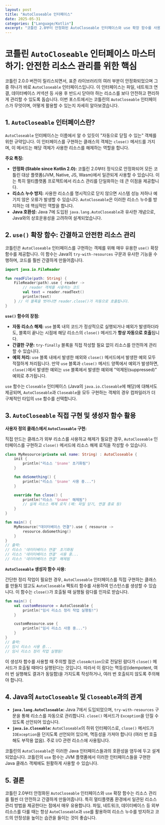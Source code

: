 ```yaml
---
layout: post
title: "AutoCloseable 인터페이스"
date: 2025-05-31
categories: ["Language/Kotlin"]
excerpt: "코틀린 2.0부터 안정화된 AutoCloseable 인터페이스와 use 확장 함수를 사용하여 리소스를 안전하게 관리하는 방법을 알아봅니다."
---
```

# 코틀린 `AutoCloseable` 인터페이스 마스터하기: 안전한 리소스 관리를 위한 핵심

코틀린 2.0.0 버전이 릴리스되면서, 표준 라이브러리의 여러 부분이 안정화되었으며 그중 하나가 바로 `AutoCloseable` 인터페이스입니다. 이 인터페이스는 파일, 네트워크 연결, 데이터베이스 커넥션 등 사용 후 반드시 닫아야 하는 리소스를 보다 안전하고 편리하게 관리할 수 있도록 돕습니다. 이번 포스트에서는 코틀린의 `AutoCloseable` 인터페이스가 무엇이며, 어떻게 활용할 수 있는지 자세히 알아보겠습니다.

## 1. `AutoCloseable` 인터페이스란?

`AutoCloseable` 인터페이스는 이름에서 알 수 있듯이 "자동으로 닫힐 수 있는" 객체를 위한 규약입니다. 이 인터페이스를 구현하는 클래스의 객체는 `close()` 메서드를 가지며, 이 메서드는 해당 객체가 사용한 리소스를 해제하는 역할을 합니다.

**주요 특징:**

*   **안정화 (Stable since Kotlin 2.0):** 코틀린 2.0부터 정식으로 안정화되어 모든 코틀린 대상 플랫폼(JVM, Native, JS, Wasm)에서 일관되게 사용할 수 있습니다. 이는 특히 멀티플랫폼 프로젝트에서 리소스 관리를 단일화하는 데 큰 이점을 제공합니다.
*   **리소스 누수 방지:** 사용한 리소스를 명시적으로 닫지 않으면 시스템 성능 저하나 예기치 않은 오류가 발생할 수 있습니다. `AutoCloseable`은 이러한 리소스 누수를 방지하는 데 핵심적인 역할을 합니다.
*   **Java 호환성:** Java 7에 도입된 `java.lang.AutoCloseable`과 유사한 개념으로, Java와의 상호운용성을 고려하여 설계되었습니다.

## 2. `use()` 확장 함수: 간결하고 안전한 리소스 관리

코틀린은 `AutoCloseable` 인터페이스를 구현하는 객체를 위해 매우 유용한 `use()` 확장 함수를 제공합니다. 이 함수는 Java의 `try-with-resources` 구문과 유사한 기능을 수행하며, 코드를 훨씬 간결하게 만들어줍니다.

```kotlin
import java.io.FileReader

fun readFile(path: String) {
    FileReader(path).use { reader ->
        // reader 객체를 사용하는 코드
        val text = reader.readText()
        println(text)
    } // 이 블록을 벗어나면 reader.close()가 자동으로 호출됩니다.
}
```

**`use()` 함수의 장점:**

*   **자동 리소스 해제:** `use` 블록 내의 코드가 정상적으로 실행되거나 예외가 발생하더라도, 블록이 끝나는 시점에 해당 리소스의 `close()` 메서드가 **항상 자동으로 호출**됩니다.
*   **간결한 구문:** `try-finally` 블록을 직접 작성할 필요 없이 리소스를 안전하게 관리할 수 있습니다.
*   **예외 처리:** `use` 블록 내에서 발생한 예외와 `close()` 메서드에서 발생한 예외 모두 적절하게 처리됩니다. 만약 `use` 블록과 `close()` 메서드 양쪽에서 예외가 발생하면, `close()`에서 발생한 예외는 `use` 블록에서 발생한 예외에 "억제된(suppressed)" 예외로 추가됩니다.

`use` 함수는 `Closeable` 인터페이스 (Java의 `java.io.Closeable`에 해당)에 대해서도 제공되며, `AutoCloseable`과 `Closeable`을 모두 구현하는 객체의 경우 컴파일러가 더 구체적인 타입의 `use` 함수를 선택합니다.

## 3. `AutoCloseable` 직접 구현 및 생성자 함수 활용

**사용자 정의 클래스에서 `AutoCloseable` 구현:**

직접 만드는 클래스가 외부 리소스를 사용하고 해제가 필요한 경우, `AutoCloseable` 인터페이스를 구현하고 `close()` 메서드에 리소스 해제 로직을 작성할 수 있습니다.

```kotlin
class MyResource(private val name: String) : AutoCloseable {
    init {
        println("리소스 '$name' 초기화됨")
    }

    fun doSomething() {
        println("리소스 '$name' 사용 중...")
    }

    override fun close() {
        println("리소스 '$name' 해제됨")
        // 실제 리소스 해제 로직 (예: 파일 닫기, 연결 종료 등)
    }
}

fun main() {
    MyResource("데이터베이스 연결").use { resource ->
        resource.doSomething()
    }
}
// 출력:
// 리소스 '데이터베이스 연결' 초기화됨
// 리소스 '데이터베이스 연결' 사용 중...
// 리소스 '데이터베이스 연결' 해제됨
```

**`AutoCloseable` 생성자 함수 사용:**

간단한 정리 작업이 필요한 경우, `AutoCloseable` 인터페이스를 직접 구현하는 클래스를 만들지 않고도 `AutoCloseable` 팩토리 함수를 사용하여 인스턴스를 생성할 수 있습니다. 이 함수는 `close()`가 호출될 때 실행될 람다를 인자로 받습니다.

```kotlin
fun main() {
    val customResource = AutoCloseable {
        println("임시 리소스 정리 작업 실행됨!")
    }

    customResource.use {
        println("임시 리소스 사용 중...")
    }
}
// 출력:
// 임시 리소스 사용 중...
// 임시 리소스 정리 작업 실행됨!
```

이 생성자 함수를 사용할 때 주의할 점은 `closeAction`으로 전달된 람다가 `close()` 메서드가 호출될 때마다 실행된다는 것입니다. 따라서 이 람다는 멱등성(idempotent, 여러 번 실행해도 결과가 동일함)을 가지도록 작성하거나, 여러 번 호출되지 않도록 주의해야 합니다.

## 4. Java의 `AutoCloseable` 및 `Closeable`과의 관계

*   **`java.lang.AutoCloseable`:** Java 7에서 도입되었으며, `try-with-resources` 구문을 통해 리소스를 자동으로 관리합니다. `close()` 메서드가 `Exception`을 던질 수 있도록 선언되어 있습니다.
*   **`java.io.Closeable`:** `AutoCloseable`의 하위 인터페이스로, `close()` 메서드가 `IOException`을 던지도록 선언되어 있으며, 멱등성을 가져야 합니다 (여러 번 호출해도 부작용 없음). 주로 I/O 관련 리소스에 사용됩니다.

코틀린의 `AutoCloseable`은 이러한 Java 인터페이스들과의 호환성을 염두에 두고 설계되었습니다. 코틀린의 `use` 함수는 JVM 플랫폼에서 이러한 인터페이스들을 구현한 Java 클래스 객체에도 원활하게 사용할 수 있습니다.

## 5. 결론

코틀린 2.0부터 안정화된 `AutoCloseable` 인터페이스와 `use` 확장 함수는 리소스 관리를 훨씬 더 안전하고 간결하게 만들어줍니다. 특히 멀티플랫폼 환경에서 일관된 리소스 관리 방법을 제공한다는 점에서 매우 유용합니다. 파일, 네트워크, 데이터베이스 등 외부 리소스를 다룰 때는 항상 `AutoCloseable`과 `use`를 활용하여 리소스 누수를 방지하고 코드의 안정성을 높이는 습관을 들이는 것이 좋습니다.



